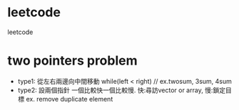 # leetcode
leetcode

# two pointers problem
* type1: 從左右兩邊向中間移動 while(left < right) // ex.twosum, 3sum, 4sum
* type2: 設兩個指針 一個比較快一個比較慢. 快:尋訪vector or array, 慢:鎖定目標  ex. remove duplicate element
